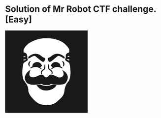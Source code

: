 # Solution of Mr Robot CTF challenge. [Easy]


![Mr_Robot_CTF](https://github.com/root-ji218at/tryhackme.com/blob/master/Mr%20Robot/pictures/cover_pic.jpeg)
